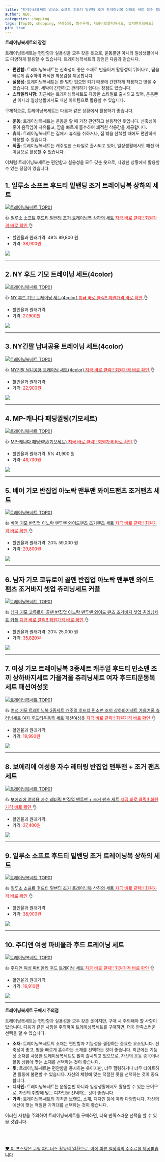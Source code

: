 ```yaml
---
title: "트레이닝복세트 일루소 소프트 후드티 밑밴딩 조거 트레이닝복 상하의 세트 필수 필요 추천 제품 비교 최저 가격 비교 장점 구매 후기 구매평"
author: NEO.
categories: shopping
tags: [Top10, shopping, 유행상품, 필수구매, 지금바로클릭하세요, 놓치면후회해요]
pin: true
---
```

**트레이닝복세트의 장점**

트레이닝복세트는 편안함과 실용성을 모두 갖춘 옷으로, 운동뿐만 아니라 일상생활에서도 다양하게 활용할 수 있습니다. 트레이닝복세트의 장점은 다음과 같습니다.

* **편안함:** 트레이닝복세트는 신축성이 좋은 소재로 만들어져 활동성이 뛰어나고, 땀을 빠르게 흡수하여 쾌적한 착용감을 제공합니다.
* **실용성:** 트레이닝복세트는 한 벌만 입으면 되기 때문에 간편하게 착용하고 벗을 수 있습니다. 또한, 세탁이 간편하고 관리하기 쉽다는 장점도 있습니다.
* **스타일리시함:** 최근에는 트레이닝복세트도 다양한 스타일로 출시되고 있어, 운동뿐만 아니라 일상생활에서도 패션 아이템으로 활용할 수 있습니다.

구체적으로, 트레이닝복세트는 다음과 같은 상황에서 활용하기 좋습니다.

* **운동:** 트레이닝복세트는 운동을 할 때 가장 편안하고 실용적인 옷입니다. 신축성이 좋아 움직임이 자유롭고, 땀을 빠르게 흡수하여 쾌적한 착용감을 제공합니다.
* **휴식:** 트레이닝복세트는 집에서 휴식을 취하거나, 집 밖을 산책할 때에도 편안하게 착용할 수 있습니다.
* **외출:** 트레이닝복세트는 캐주얼한 스타일로 출시되고 있어, 일상생활에서도 패션 아이템으로 활용할 수 있습니다.

이처럼 트레이닝복세트는 편안함과 실용성을 모두 갖춘 옷으로, 다양한 상황에서 활용할 수 있는 장점이 있습니다.

   

## 1. 일루소 소프트 후드티 밑밴딩 조거 트레이닝복 상하의 세트

[![트레이닝복세트 TOP01](https://thumbnail6.coupangcdn.com/thumbnails/remote/490x490ex/image/vendor_inventory/801b/bba71343524f1a069f4524f3ada18b9f13b808371ac250b2013b1099bfd8.jpg)](https://link.coupang.com/re/AFFSDP?lptag=AF3617701&subid=GithubCoopas&pageKey=6299211601&traceid=V0-153&itemId=13016279851&vendorItemId=80302804279)


👍 [일루소 소프트 후드티 밑밴딩 조거 트레이닝복 상하의 세트 <font color=red> 지금 바로 클릭!! 회원가격 바로 확인 </font> ](https://link.coupang.com/re/AFFSDP?lptag=AF3617701&subid=GithubCoopas&pageKey=6299211601&traceid=V0-153&itemId=13016279851&vendorItemId=80302804279) 👌 


- 할인율과 원래가격: 49%  89,800   원
- 가격: <span style='color:red'>38,900원</span>

[![](/discount_price.png)](https://link.coupang.com/re/AFFSDP?lptag=AF3617701&subid=GithubCoopas&pageKey=6299211601&traceid=V0-153&itemId=13016279851&vendorItemId=80302804279)

---


   

## 2. NY 후드 기모 트레이닝 세트(4color)

[![트레이닝복세트 TOP01](https://thumbnail8.coupangcdn.com/thumbnails/remote/490x490ex/image/vendor_inventory/a746/f1ca50fec98737f9a620e4fd4232061ec3250550f046e891f7c62f198983.jpg)](https://link.coupang.com/re/AFFSDP?lptag=AF3617701&subid=GithubCoopas&pageKey=7658029007&traceid=V0-153&itemId=20394177577&vendorItemId=87476833178)


👍 [NY 후드 기모 트레이닝 세트(4color) <font color=red> 지금 바로 클릭!! 회원가격 바로 확인 </font> ](https://link.coupang.com/re/AFFSDP?lptag=AF3617701&subid=GithubCoopas&pageKey=7658029007&traceid=V0-153&itemId=20394177577&vendorItemId=87476833178) 👌 


- 할인율과 원래가격: 
- 가격: <span style='color:red'>27,900원</span>

[![](/discount_price.png)](https://link.coupang.com/re/AFFSDP?lptag=AF3617701&subid=GithubCoopas&pageKey=7658029007&traceid=V0-153&itemId=20394177577&vendorItemId=87476833178)

---


   

## 3. NY긴팔 남녀공용 트레이닝 세트(4color)

[![트레이닝복세트 TOP01](https://thumbnail7.coupangcdn.com/thumbnails/remote/490x490ex/image/vendor_inventory/c10a/e377cc885638da69e6f3ea98db24479028fd00ae7e2de96628b1a579603a.jpg)](https://link.coupang.com/re/AFFSDP?lptag=AF3617701&subid=GithubCoopas&pageKey=7657977781&traceid=V0-153&itemId=20393929077&vendorItemId=87476708590)


👍 [NY긴팔 남녀공용 트레이닝 세트(4color) <font color=red> 지금 바로 클릭!! 회원가격 바로 확인 </font> ](https://link.coupang.com/re/AFFSDP?lptag=AF3617701&subid=GithubCoopas&pageKey=7657977781&traceid=V0-153&itemId=20393929077&vendorItemId=87476708590) 👌 


- 할인율과 원래가격: 
- 가격: <span style='color:red'>22,900원</span>

[![](/discount_price.png)](https://link.coupang.com/re/AFFSDP?lptag=AF3617701&subid=GithubCoopas&pageKey=7657977781&traceid=V0-153&itemId=20393929077&vendorItemId=87476708590)

---


   

## 4. MP-캐나다 패딩퀼팅(기모세트)

[![트레이닝복세트 TOP01](https://thumbnail9.coupangcdn.com/thumbnails/remote/490x490ex/image/vendor_inventory/cc53/416c073bf41bf14aabd4f659e7a369620cd8a497cd076dba272d38e75259.jpg)](https://link.coupang.com/re/AFFSDP?lptag=AF3617701&subid=GithubCoopas&pageKey=6653158703&traceid=V0-153&itemId=15252180357&vendorItemId=87892828272)


👍 [MP-캐나다 패딩퀼팅(기모세트) <font color=red> 지금 바로 클릭!! 회원가격 바로 확인 </font> ](https://link.coupang.com/re/AFFSDP?lptag=AF3617701&subid=GithubCoopas&pageKey=6653158703&traceid=V0-153&itemId=15252180357&vendorItemId=87892828272) 👌 


- 할인율과 원래가격: 5%  41,900   원
- 가격: <span style='color:red'>48,700원</span>

[![](/discount_price.png)](https://link.coupang.com/re/AFFSDP?lptag=AF3617701&subid=GithubCoopas&pageKey=6653158703&traceid=V0-153&itemId=15252180357&vendorItemId=87892828272)

---


   

## 5. 베어 기모 반집업 아노락 맨투맨 와이드팬츠 조거팬츠 세트

[![트레이닝복세트 TOP01](https://thumbnail10.coupangcdn.com/thumbnails/remote/490x490ex/image/vendor_inventory/234d/8e7a070b711c770640809cb83998d2fd9159c19ddbdaa520d66ac7b68be6.jpg)](https://link.coupang.com/re/AFFSDP?lptag=AF3617701&subid=GithubCoopas&pageKey=7656264072&traceid=V0-153&itemId=20385015016&vendorItemId=87468107945)


👍 [베어 기모 반집업 아노락 맨투맨 와이드팬츠 조거팬츠 세트 <font color=red> 지금 바로 클릭!! 회원가격 바로 확인 </font> ](https://link.coupang.com/re/AFFSDP?lptag=AF3617701&subid=GithubCoopas&pageKey=7656264072&traceid=V0-153&itemId=20385015016&vendorItemId=87468107945) 👌 


- 할인율과 원래가격: 20%  59,000   원
- 가격: <span style='color:red'>29,800원</span>

[![](/discount_price.png)](https://link.coupang.com/re/AFFSDP?lptag=AF3617701&subid=GithubCoopas&pageKey=7656264072&traceid=V0-153&itemId=20385015016&vendorItemId=87468107945)

---


   

## 6. 남자 기모 코듀로이 골덴 반집업 아노락 맨투맨 와이드 팬츠 조거바지 셋업 츄리닝세트 커플

[![트레이닝복세트 TOP01](https://thumbnail7.coupangcdn.com/thumbnails/remote/490x490ex/image/vendor_inventory/dad6/0632f3b08cb9842662cd15e5cadc7b222e8a36de1a78557fceb0fffa2fa9.jpg)](https://link.coupang.com/re/AFFSDP?lptag=AF3617701&subid=GithubCoopas&pageKey=7686138298&traceid=V0-153&itemId=20541255838&vendorItemId=87617838100)


👍 [남자 기모 코듀로이 골덴 반집업 아노락 맨투맨 와이드 팬츠 조거바지 셋업 츄리닝세트 커플 <font color=red> 지금 바로 클릭!! 회원가격 바로 확인 </font> ](https://link.coupang.com/re/AFFSDP?lptag=AF3617701&subid=GithubCoopas&pageKey=7686138298&traceid=V0-153&itemId=20541255838&vendorItemId=87617838100) 👌 


- 할인율과 원래가격: 20%  25,000   원
- 가격: <span style='color:red'>35,820원</span>

[![](/discount_price.png)](https://link.coupang.com/re/AFFSDP?lptag=AF3617701&subid=GithubCoopas&pageKey=7686138298&traceid=V0-153&itemId=20541255838&vendorItemId=87617838100)

---


   

## 7. 여성 기모 트레이닝복 3종세트 캐주얼 후드티 민소맨 조끼 상하바지세트 가을겨울 츄리닝세트 여자 후드티운동복 세트 패션여성옷

[![트레이닝복세트 TOP01](https://thumbnail7.coupangcdn.com/thumbnails/remote/490x490ex/image/vendor_inventory/a141/6beeaff369494fe067e2f2ffb3045c3a7f954f15016fd26ce97423f5e749.jpg)](https://link.coupang.com/re/AFFSDP?lptag=AF3617701&subid=GithubCoopas&pageKey=7707283135&traceid=V0-153&itemId=20650818108&vendorItemId=87844811839)


👍 [여성 기모 트레이닝복 3종세트 캐주얼 후드티 민소맨 조끼 상하바지세트 가을겨울 츄리닝세트 여자 후드티운동복 세트 패션여성옷 <font color=red> 지금 바로 클릭!! 회원가격 바로 확인 </font> ](https://link.coupang.com/re/AFFSDP?lptag=AF3617701&subid=GithubCoopas&pageKey=7707283135&traceid=V0-153&itemId=20650818108&vendorItemId=87844811839) 👌 


- 할인율과 원래가격: 
- 가격: <span style='color:red'>19,990원</span>

[![](/discount_price.png)](https://link.coupang.com/re/AFFSDP?lptag=AF3617701&subid=GithubCoopas&pageKey=7707283135&traceid=V0-153&itemId=20650818108&vendorItemId=87844811839)

---


   

## 8. 보에리에 여성용 자수 레터링 반집업 맨투맨 + 조거 팬츠 세트

[![트레이닝복세트 TOP01](https://thumbnail6.coupangcdn.com/thumbnails/remote/490x490ex/image/rs_quotation_api/gqnqsqg4/af1fc09c784642c8adb4cb3e8d5bfe2f.jpg)](https://link.coupang.com/re/AFFSDP?lptag=AF3617701&subid=GithubCoopas&pageKey=7563981074&traceid=V0-153&itemId=19933856166&vendorItemId=87033335113)


👍 [보에리에 여성용 자수 레터링 반집업 맨투맨 + 조거 팬츠 세트 <font color=red> 지금 바로 클릭!! 회원가격 바로 확인 </font> ](https://link.coupang.com/re/AFFSDP?lptag=AF3617701&subid=GithubCoopas&pageKey=7563981074&traceid=V0-153&itemId=19933856166&vendorItemId=87033335113) 👌 


- 할인율과 원래가격: 
- 가격: <span style='color:red'>37,400원</span>

[![](/discount_price.png)](https://link.coupang.com/re/AFFSDP?lptag=AF3617701&subid=GithubCoopas&pageKey=7563981074&traceid=V0-153&itemId=19933856166&vendorItemId=87033335113)

---


   

## 9. 일루소 소프트 후드티 밑밴딩 조거 트레이닝복 상하의 세트

[![트레이닝복세트 TOP01](https://thumbnail7.coupangcdn.com/thumbnails/remote/490x490ex/image/vendor_inventory/9755/53863bd394aa01be419062b2f48fd2562a2e9230f2c1bbc1addbce75ae46.jpg)](https://link.coupang.com/re/AFFSDP?lptag=AF3617701&subid=GithubCoopas&pageKey=6299211601&traceid=V0-153&itemId=13016279872&vendorItemId=80302804284)


👍 [일루소 소프트 후드티 밑밴딩 조거 트레이닝복 상하의 세트 <font color=red> 지금 바로 클릭!! 회원가격 바로 확인 </font> ](https://link.coupang.com/re/AFFSDP?lptag=AF3617701&subid=GithubCoopas&pageKey=6299211601&traceid=V0-153&itemId=13016279872&vendorItemId=80302804284) 👌 


- 할인율과 원래가격: 
- 가격: <span style='color:red'>38,900원</span>

[![](/discount_price.png)](https://link.coupang.com/re/AFFSDP?lptag=AF3617701&subid=GithubCoopas&pageKey=6299211601&traceid=V0-153&itemId=13016279872&vendorItemId=80302804284)

---


   

## 10. 주디앤 여성 파비올라 후드 트레이닝 세트

[![트레이닝복세트 TOP01](https://thumbnail9.coupangcdn.com/thumbnails/remote/490x490ex/image/vendor_inventory/06dc/39308eab78dc8816b65b75a4723130b96c17017f7ceb90ec68f9a6478d92.jpg)](https://link.coupang.com/re/AFFSDP?lptag=AF3617701&subid=GithubCoopas&pageKey=7573394636&traceid=V0-153&itemId=19977489950&vendorItemId=87075844591)


👍 [주디앤 여성 파비올라 후드 트레이닝 세트 <font color=red> 지금 바로 클릭!! 회원가격 바로 확인 </font> ](https://link.coupang.com/re/AFFSDP?lptag=AF3617701&subid=GithubCoopas&pageKey=7573394636&traceid=V0-153&itemId=19977489950&vendorItemId=87075844591) 👌 


- 할인율과 원래가격: 
- 가격: <span style='color:red'>16,910원</span>

[![](/discount_price.png)](https://link.coupang.com/re/AFFSDP?lptag=AF3617701&subid=GithubCoopas&pageKey=7573394636&traceid=V0-153&itemId=19977489950&vendorItemId=87075844591)

---
**트레이닝복세트 구매시 주의점**

트레이닝복세트는 편안함과 실용성을 모두 갖춘 옷이지만, 구매 시 주의해야 할 사항이 있습니다. 다음과 같은 사항을 주의하여 트레이닝복세트를 구매하면, 더욱 만족스러운 선택을 할 수 있습니다.

* **소재:** 트레이닝복세트의 소재는 편안함과 기능성을 결정하는 중요한 요소입니다. 신축성이 좋고, 땀을 빠르게 흡수하는 소재를 선택하는 것이 좋습니다. 최근에는 기능성 소재를 사용한 트레이닝복세트도 많이 출시되고 있으므로, 자신의 운동 종목이나 활동 상황에 맞는 소재를 선택하는 것이 좋습니다.
* **핏:** 트레이닝복세트는 편안함을 중시하는 옷이지만, 너무 헐렁하거나 너무 타이트하면 활동에 불편할 수 있습니다. 자신의 체형에 맞는 적절한 핏을 선택하는 것이 중요합니다.
* **디자인:** 트레이닝복세트는 운동뿐만 아니라 일상생활에서도 활용할 수 있는 옷이므로, 자신의 취향에 맞는 디자인을 선택하는 것이 좋습니다.
* **가격:** 트레이닝복세트의 가격은 브랜드, 소재, 디자인 등에 따라 다양합니다. 자신의 예산에 맞는 적절한 가격대를 선택하는 것이 좋습니다.

이러한 사항을 주의하여 트레이닝복세트를 구매하면, 더욱 만족스러운 선택을 할 수 있을 것입니다.<br><br><br><br><br> [ ❤  이 포스팅은 쿠팡 파트너스 활동의 일환으로, 이에 따른 일정액의 수수료를 제공받습니다](https://link.coupang.com/a/bcEFyh)